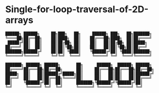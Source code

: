 # Single-for-loop-traversal-of-2D-arrays


	██████╗ ██████╗     ██╗███╗   ██╗     ██████╗ ███╗   ██╗███████╗    
	╚════██╗██╔══██╗    ██║████╗  ██║    ██╔═══██╗████╗  ██║██╔════╝    
	 █████╔╝██║  ██║    ██║██╔██╗ ██║    ██║   ██║██╔██╗ ██║█████╗      
	██╔═══╝ ██║  ██║    ██║██║╚██╗██║    ██║   ██║██║╚██╗██║██╔══╝      
	███████╗██████╔╝    ██║██║ ╚████║    ╚██████╔╝██║ ╚████║███████╗    
	╚══════╝╚═════╝     ╚═╝╚═╝  ╚═══╝     ╚═════╝ ╚═╝  ╚═══╝╚══════╝    
																		
	███████╗ ██████╗ ██████╗       ██╗      ██████╗  ██████╗ ██████╗    
	██╔════╝██╔═══██╗██╔══██╗      ██║     ██╔═══██╗██╔═══██╗██╔══██╗   
	█████╗  ██║   ██║██████╔╝█████╗██║     ██║   ██║██║   ██║██████╔╝   
	██╔══╝  ██║   ██║██╔══██╗╚════╝██║     ██║   ██║██║   ██║██╔═══╝    
	██║     ╚██████╔╝██║  ██║      ███████╗╚██████╔╝╚██████╔╝██║        
	╚═╝      ╚═════╝ ╚═╝  ╚═╝      ╚══════╝ ╚═════╝  ╚═════╝ ╚═╝       
